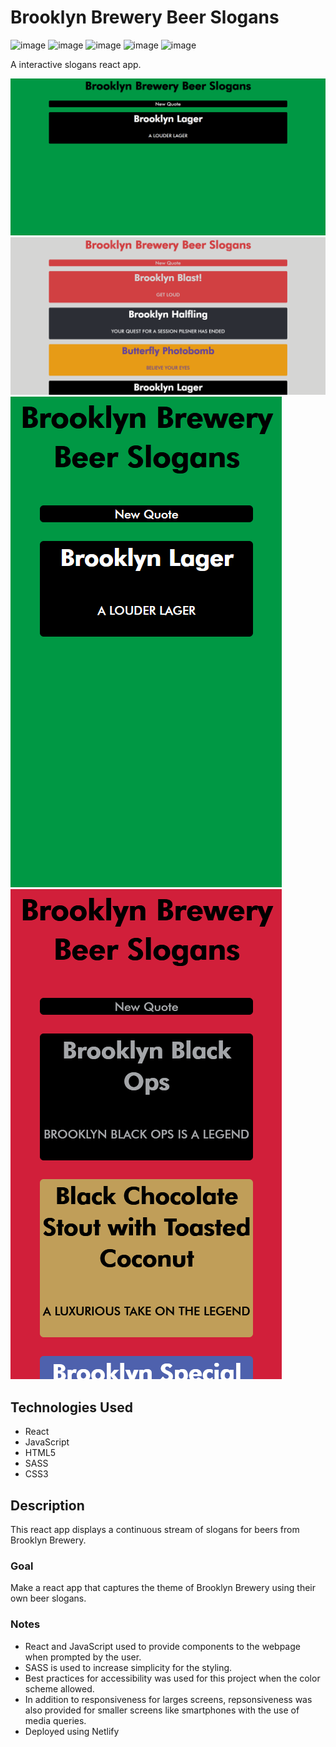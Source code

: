 # Brooklyn Brewery Beer Slogans

![image](https://img.shields.io/badge/React-20232A?style=for-the-badge&logo=react&logoColor=61DAFB)
![image](https://img.shields.io/badge/JavaScript-323330?style=for-the-badge&logo=javascript&logoColor=F7DF1E)
![image](https://img.shields.io/badge/HTML5-E34F26?style=for-the-badge&logo=html5&logoColor=white)
![image](https://img.shields.io/badge/Sass-CC6699?style=for-the-badge&logo=sass&logoColor=white)
![image](https://img.shields.io/badge/CSS3-1572B6?style=for-the-badge&logo=css3&logoColor=white)

A interactive slogans react app.

![image](./img/img1.PNG)
![image](./img/img2.PNG)
![image](./img/img3.PNG)
![image](./img/img4.PNG)

## Technologies Used
- React
- JavaScript
- HTML5
- SASS
- CSS3
## Description
This react app displays a continuous stream of slogans for beers from Brooklyn Brewery.
### Goal
Make a react app that captures the theme of Brooklyn Brewery using their own beer slogans.
### Notes
- React and JavaScript used to provide components to the webpage when prompted by the user.
- SASS is used to increase simplicity for the styling.
- Best practices for accessibility was used for this project when the color scheme allowed.
- In addition to responsiveness for larges screens, repsonsiveness was also provided for smaller screens like smartphones with the use of media queries.
- Deployed using Netlify